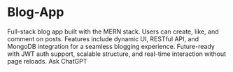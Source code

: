 # Blog-App
Full-stack blog app built with the MERN stack. Users can create, like, and comment on posts. Features include dynamic UI, RESTful API, and MongoDB integration for a seamless blogging experience. Future-ready with JWT auth support, scalable structure, and real-time interaction without page reloads.          Ask ChatGPT
